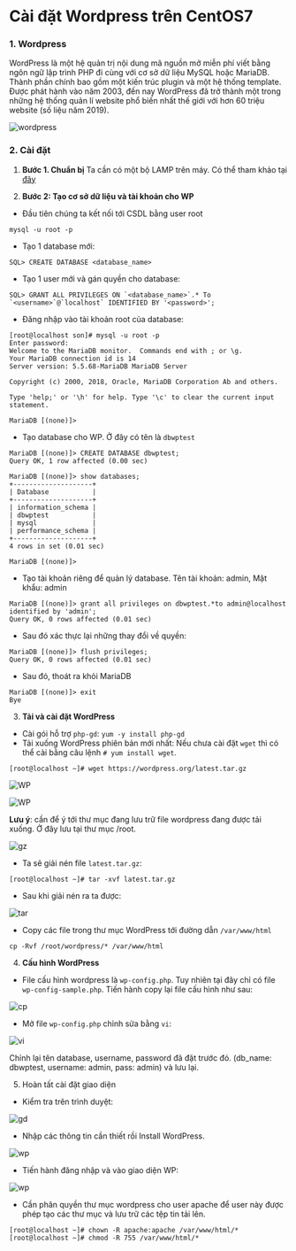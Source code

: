# Cài đặt Wordpress trên CentOS7
### 1. Wordpress
WordPress là một hệ quản trị nội dung mã nguồn mở miễn phí viết bằng ngôn ngữ lập trình PHP đi cùng với cơ sở dữ liệu MySQL hoặc MariaDB. Thành phần chính bao gồm một kiến trúc plugin và một hệ thống template. Được phát hành vào năm 2003, đến nay WordPress đã trở thành một trong những hệ thống quản lí website phổ biến nhất thế giới với hơn 60 triệu website (số liệu năm 2019).

![wordpress](https://cdn.tgdd.vn/hoi-dap/1344992/wordpress-la-gi-uu-nhuoc-diem-tai-sao-nen-dung-de-thiet-ke.jpg)

### 2. Cài đặt
1. **Bước 1. Chuẩn bị**
Ta cần có một bộ LAMP trên máy. Có thể tham khảo tại [đây](https://news.cloud365.vn/huong-dan-cai-dat-lamp-tren-centos-7/)

2. **Bước 2: Tạo cơ sở dữ liệu và tài khoản cho WP**
- Đầu tiên chúng ta kết nối tới CSDL bằng user root

```
mysql -u root -p
```

- Tạo 1 database mới:

```
SQL> CREATE DATABASE <database_name> 
```

- Tạo 1 user mới và gán quyền cho database:

```
SQL> GRANT ALL PRIVILEGES ON `<database_name>`.* To `<username>`@`localhost` IDENTIFIED BY '<password>';
```

- Đăng nhập vào tài khoản root của database:

```
[root@localhost son]# mysql -u root -p
Enter password: 
Welcome to the MariaDB monitor.  Commands end with ; or \g.
Your MariaDB connection id is 14
Server version: 5.5.68-MariaDB MariaDB Server

Copyright (c) 2000, 2018, Oracle, MariaDB Corporation Ab and others.

Type 'help;' or '\h' for help. Type '\c' to clear the current input statement.

MariaDB [(none)]> 
```

- Tạo database cho WP. Ở đây có tên là `dbwptest`

```
MariaDB [(none)]> CREATE DATABASE dbwptest;
Query OK, 1 row affected (0.00 sec)

MariaDB [(none)]> show databases;
+--------------------+
| Database           |
+--------------------+
| information_schema |
| dbwptest           |
| mysql              |
| performance_schema |
+--------------------+
4 rows in set (0.01 sec)

MariaDB [(none)]> 
```

- Tạo tài khoản riêng để quản lý database. Tên tài khoản: admin, Mật khẩu: admin

```
MariaDB [(none)]> grant all privileges on dbwptest.*to admin@localhost identified by 'admin';
Query OK, 0 rows affected (0.01 sec)
```
- Sau đó xác thực lại những thay đổi về quyền:

```
MariaDB [(none)]> flush privileges;
Query OK, 0 rows affected (0.01 sec)
```

- Sau đó, thoát ra khỏi MariaDB

```
MariaDB [(none)]> exit
Bye
```


3. **Tải và cài đặt WordPress**
- Cài gói hỗ trợ `php-gd`:
`yum -y install php-gd`
- Tải xuống WordPress phiên bản mới nhất: Nếu chưa cài đặt `wget` thì có thể cài bằng câu lệnh `# yum install wget`.

```
[root@localhost ~]# wget https://wordpress.org/latest.tar.gz
```

![WP](https://f4-zpcloud.zdn.vn/1380808355234491015/d8fd64290f20c57e9c31.jpg)

![WP](https://f5-zpcloud.zdn.vn/4616831341997928102/743e8408e4012e5f7710.jpg)

**Lưu ý**: cần để ý tới thư mục đang lưu trữ file wordpress đang được tải xuống. Ở đây lưu tại thư mục /root.

![gz](https://f5-zpcloud.zdn.vn/4537770733474149543/53b994001309d9578018.jpg)

- Ta sẽ giải nén file `latest.tar.gz`:
```
[root@localhost ~]# tar -xvf latest.tar.gz
```
- Sau khi giải nén ra ta được:

![tar](https://f4-zpcloud.zdn.vn/8022382629050195955/e59be44152489816c159.jpg)

- Copy các file trong thư mục WordPress tới đường dẫn `/var/www/html`

`cp -Rvf /root/wordpress/* /var/www/html`

4. **Cấu hình WordPress**
- File cấu hình wordpress là `wp-config.php`. Tuy nhiên tại đây chỉ có file `wp-config-sample.php`. Tiến hành copy lại file cấu hình như sau:

![cp](https://f5-zpcloud.zdn.vn/2114671109012266233/db73b1f71ffcd5a28ced.jpg)

- Mở file `wp-config.php` chỉnh sửa bằng `vi`:

![vi](https://f4-zpcloud.zdn.vn/621530692100249154/48b870efc3e409ba50f5.jpg)

Chỉnh lại tên database, username, password đã đặt trước đó. (db_name: dbwptest, username: admin, pass: admin) và lưu lại.

5. Hoàn tất cài đặt giao diện
- Kiểm tra trên trình duyệt:

![gd](https://f5-zpcloud.zdn.vn/7114899393313751206/64134d9a929158cf0180.jpg)
 
- Nhập các thông tin cần thiết rồi Install WordPress.

![wp](https://f5-zpcloud.zdn.vn/7559145298254099791/4b2bf141094ac3149a5b.jpg)

- Tiến hành đăng nhập và vào giao diện WP:

![wp](https://f4-zpcloud.zdn.vn/2737500009353918834/f29c0c17fd1c37426e0d.jpg)

- Cần phân quyền thư mục wordpress cho user apache để user này được phép tạo các thư mục và lưu trữ các tệp tin tải lên.

```
[root@localhost ~]# chown -R apache:apache /var/www/html/*
[root@localhost ~]# chmod -R 755 /var/www/html/*
```
